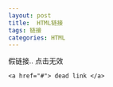 ```yaml
---
layout: post
title:  HTML链接
tags: 链接
categories: HTML
--- 
```



假链接.. 点击无效

	<a href="#"> dead link </a>

